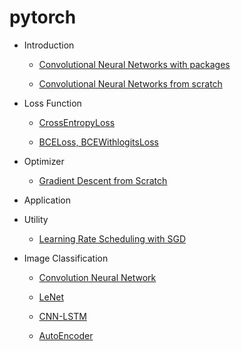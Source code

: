 # pytorch

- Introduction 

  - [Convolutional Neural Networks with packages](https://github.com/ceo21ckim/PyTorch/blob/main/01.Introduction/Convolutional_Neural_Networks.ipynb)

  - [Convolutional Neural Networks from scratch](https://github.com/ceo21ckim/PyTorch/blob/main/01.Introduction/Convolutional_Neural_Networks_from_scratch.ipynb)

- Loss Function

  - [CrossEntropyLoss](https://github.com/ceo21ckim/PyTorch/blob/main/01.Introduction/CrossEntropyLoss.ipynb)

  - [BCELoss, BCEWithlogitsLoss](https://github.com/ceo21ckim/PyTorch/blob/main/01.Introduction/BCELoss%2C%20BCEWithlogitsLoss.ipynb)

- Optimizer

  - [Gradient Descent from Scratch](https://github.com/ceo21ckim/PyTorch/blob/main/01.Introduction/Gradient_Descent.ipynb)

- Application

- Utility

  - [Learning Rate Scheduling with SGD](https://github.com/ceo21ckim/PyTorch/blob/main/02.Application/00.Utils/Learning_Rate_Scheduling.ipynb)

- Image Classification

  - [Convolution Neural Network](https://github.com/ceo21ckim/PyTorch/blob/main/02.Application/01.Image_Classification/Convolution_Neural_Network.ipynb)

  - [LeNet](https://github.com/ceo21ckim/PyTorch/blob/main/02.Application/01.Image_Classification/LeNet.ipynb)

  - [CNN-LSTM](https://github.com/ceo21ckim/PyTorch/blob/main/02.Application/01.Image_Classification/CNN_LSTM.ipynb)

  - [AutoEncoder](https://github.com/ceo21ckim/PyTorch/blob/main/02.Application/01.Image_Classification/AutoEncoder.ipynb)
